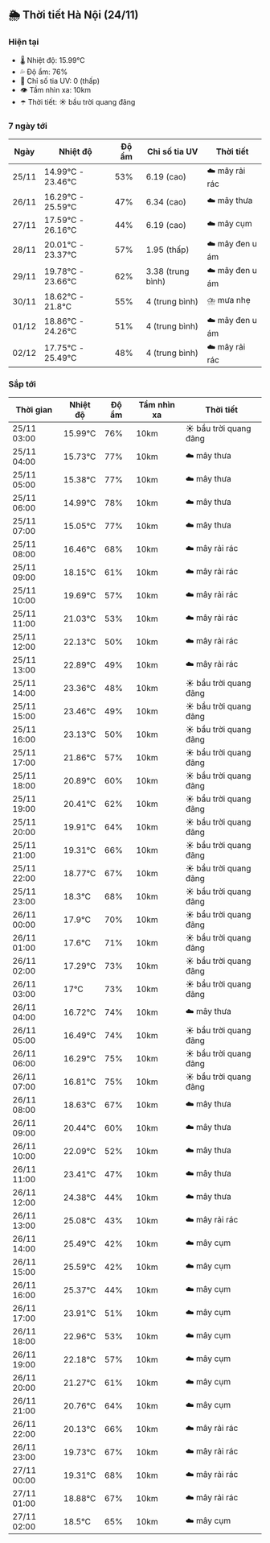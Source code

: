 ## 🌦️ Thời tiết Hà Nội (24/11)

### Hiện tại

- 🌡️ Nhiệt độ: 15.99℃
- 💦 Độ ẩm: 76%
- 🌟 Chỉ số tia UV: 0 (thấp)
- 👁️ Tầm nhìn xa: 10km
- ☂️ Thời tiết: ☀️ bầu trời quang đãng

### 7 ngày tới

| Ngày | Nhiệt độ | Độ ẩm | Chỉ số tia UV | Thời tiết |
| --- | --- | --- | --- | --- |
| 25/11 | 14.99℃ - 23.46℃ | 53% | 6.19 (cao) | ☁️ mây rải rác |
| 26/11 | 16.29℃ - 25.59℃ | 47% | 6.34 (cao) | ☁️ mây thưa |
| 27/11 | 17.59℃ - 26.16℃ | 44% | 6.19 (cao) | ☁️ mây cụm |
| 28/11 | 20.01℃ - 23.37℃ | 57% | 1.95 (thấp) | ☁️ mây đen u ám |
| 29/11 | 19.78℃ - 23.66℃ | 62% | 3.38 (trung bình) | ☁️ mây đen u ám |
| 30/11 | 18.62℃ - 21.8℃ | 55% | 4 (trung bình) | ⛈️ mưa nhẹ |
| 01/12 | 18.86℃ - 24.26℃ | 51% | 4 (trung bình) | ☁️ mây đen u ám |
| 02/12 | 17.75℃ - 25.49℃ | 48% | 4 (trung bình) | ☁️ mây rải rác |

### Sắp tới

| Thời gian | Nhiệt độ | Độ ẩm | Tầm nhìn xa | Thời tiết |
| --- | --- | --- | --- | --- |
| 25/11 03:00 | 15.99℃ | 76% | 10km | ☀️ bầu trời quang đãng |
| 25/11 04:00 | 15.73℃ | 77% | 10km | ☁️ mây thưa |
| 25/11 05:00 | 15.38℃ | 77% | 10km | ☁️ mây thưa |
| 25/11 06:00 | 14.99℃ | 78% | 10km | ☁️ mây thưa |
| 25/11 07:00 | 15.05℃ | 77% | 10km | ☁️ mây thưa |
| 25/11 08:00 | 16.46℃ | 68% | 10km | ☁️ mây rải rác |
| 25/11 09:00 | 18.15℃ | 61% | 10km | ☁️ mây rải rác |
| 25/11 10:00 | 19.69℃ | 57% | 10km | ☁️ mây rải rác |
| 25/11 11:00 | 21.03℃ | 53% | 10km | ☁️ mây rải rác |
| 25/11 12:00 | 22.13℃ | 50% | 10km | ☁️ mây rải rác |
| 25/11 13:00 | 22.89℃ | 49% | 10km | ☁️ mây rải rác |
| 25/11 14:00 | 23.36℃ | 48% | 10km | ☀️ bầu trời quang đãng |
| 25/11 15:00 | 23.46℃ | 49% | 10km | ☀️ bầu trời quang đãng |
| 25/11 16:00 | 23.13℃ | 50% | 10km | ☀️ bầu trời quang đãng |
| 25/11 17:00 | 21.86℃ | 57% | 10km | ☀️ bầu trời quang đãng |
| 25/11 18:00 | 20.89℃ | 60% | 10km | ☀️ bầu trời quang đãng |
| 25/11 19:00 | 20.41℃ | 62% | 10km | ☀️ bầu trời quang đãng |
| 25/11 20:00 | 19.91℃ | 64% | 10km | ☀️ bầu trời quang đãng |
| 25/11 21:00 | 19.31℃ | 66% | 10km | ☀️ bầu trời quang đãng |
| 25/11 22:00 | 18.77℃ | 67% | 10km | ☀️ bầu trời quang đãng |
| 25/11 23:00 | 18.3℃ | 68% | 10km | ☀️ bầu trời quang đãng |
| 26/11 00:00 | 17.9℃ | 70% | 10km | ☀️ bầu trời quang đãng |
| 26/11 01:00 | 17.6℃ | 71% | 10km | ☀️ bầu trời quang đãng |
| 26/11 02:00 | 17.29℃ | 73% | 10km | ☀️ bầu trời quang đãng |
| 26/11 03:00 | 17℃ | 73% | 10km | ☀️ bầu trời quang đãng |
| 26/11 04:00 | 16.72℃ | 74% | 10km | ☁️ mây thưa |
| 26/11 05:00 | 16.49℃ | 74% | 10km | ☀️ bầu trời quang đãng |
| 26/11 06:00 | 16.29℃ | 75% | 10km | ☀️ bầu trời quang đãng |
| 26/11 07:00 | 16.81℃ | 75% | 10km | ☀️ bầu trời quang đãng |
| 26/11 08:00 | 18.63℃ | 67% | 10km | ☁️ mây thưa |
| 26/11 09:00 | 20.44℃ | 60% | 10km | ☁️ mây thưa |
| 26/11 10:00 | 22.09℃ | 52% | 10km | ☁️ mây thưa |
| 26/11 11:00 | 23.41℃ | 47% | 10km | ☁️ mây thưa |
| 26/11 12:00 | 24.38℃ | 44% | 10km | ☁️ mây thưa |
| 26/11 13:00 | 25.08℃ | 43% | 10km | ☁️ mây rải rác |
| 26/11 14:00 | 25.49℃ | 42% | 10km | ☁️ mây cụm |
| 26/11 15:00 | 25.59℃ | 42% | 10km | ☁️ mây cụm |
| 26/11 16:00 | 25.37℃ | 44% | 10km | ☁️ mây cụm |
| 26/11 17:00 | 23.91℃ | 51% | 10km | ☁️ mây cụm |
| 26/11 18:00 | 22.96℃ | 53% | 10km | ☁️ mây cụm |
| 26/11 19:00 | 22.18℃ | 57% | 10km | ☁️ mây cụm |
| 26/11 20:00 | 21.27℃ | 61% | 10km | ☁️ mây cụm |
| 26/11 21:00 | 20.76℃ | 64% | 10km | ☁️ mây cụm |
| 26/11 22:00 | 20.13℃ | 66% | 10km | ☁️ mây rải rác |
| 26/11 23:00 | 19.73℃ | 67% | 10km | ☁️ mây rải rác |
| 27/11 00:00 | 19.31℃ | 68% | 10km | ☁️ mây rải rác |
| 27/11 01:00 | 18.88℃ | 67% | 10km | ☁️ mây rải rác |
| 27/11 02:00 | 18.5℃ | 65% | 10km | ☁️ mây cụm |
